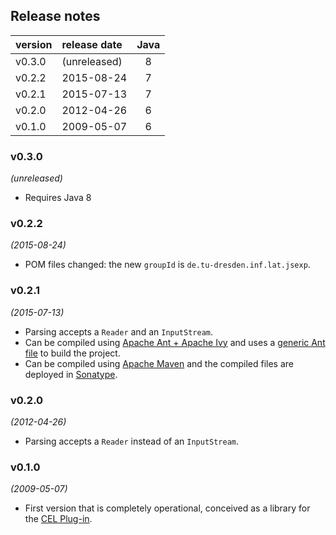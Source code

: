 
## Release notes

| version | release date | Java |
|:--------|:-------------|:----:|
| v0.3.0  | (unreleased) | 8    |
| v0.2.2  | 2015-08-24   | 7    |
| v0.2.1  | 2015-07-13   | 7    |
| v0.2.0  | 2012-04-26   | 6    |
| v0.1.0  | 2009-05-07   | 6    |



### v0.3.0
*(unreleased)*
* Requires Java 8


### v0.2.2
*(2015-08-24)*
* POM files changed: the new `groupId` is `de.tu-dresden.inf.lat.jsexp`.


### v0.2.1
*(2015-07-13)*
* Parsing accepts a `Reader` and an `InputStream`.
* Can be compiled using [Apache Ant + Apache Ivy](http://ant.apache.org/ivy/) and uses a [generic Ant file](https://github.com/julianmendez/genericantfile) to build the project.
* Can be compiled using [Apache Maven](http://maven.apache.org/) and the compiled files are deployed in [Sonatype](https://oss.sonatype.org/).


### v0.2.0
*(2012-04-26)*
* Parsing accepts a `Reader` instead of an `InputStream`.


### v0.1.0
*(2009-05-07)*
* First version that is completely operational, conceived as a library for the [CEL Plug-in](https://github.com/julianmendez/cel).




